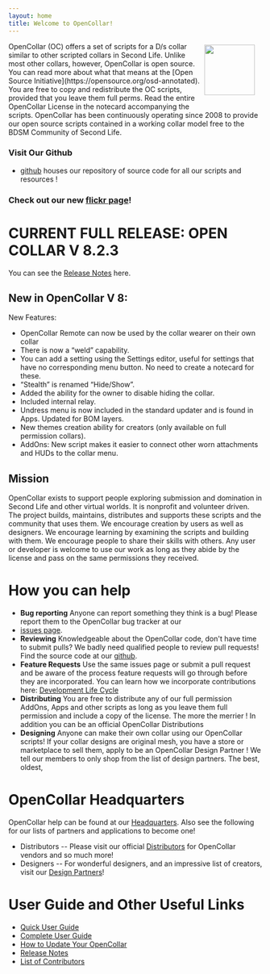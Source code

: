 ```yaml
---
layout: home
title: Welcome to OpenCollar!
---
```

<p><img style="float: right; margin: 5px 15px 15px 5px;" src="/static/steelcollar.png" width="100" />OpenCollar (OC) offers a set of scripts for a D/s collar similar to other scripted collars in Second Life. Unlike most other collars, however, OpenCollar is open source. You can read more about what that means at the [Open Source Initiative](https://opensource.org/osd-annotated). You are free to copy and redistribute the OC scripts, provided that you leave them full perms. Read the entire OpenCollar License in the notecard accompanying the scripts.  OpenCollar has been continuously operating since 2008 to provide our open source scripts contained in a working collar model free to the BDSM Community of Second Life. <br style="clear: both;" /></p>

### Visit Our Github  

- [github](https://github.com/OpenCollarTeam/OpenCollar) houses our repository of source code for all our scripts and resources !

### Check out our new [flickr page]( https://www.flickr.com/groups/opencollar/)!

# CURRENT FULL RELEASE:  OPEN COLLAR V 8.2.3
You can see the [Release Notes](https://opencollar.cc/ReleaseNotes) here.
 
## New in OpenCollar V 8:   
New Features:
- OpenCollar Remote can now be used by the collar wearer on their own collar
- There is now a “weld” capability.
- You can add a setting using the Settings editor, useful for settings that have no corresponding menu button. No need to create a notecard for these.
- “Stealth” is renamed “Hide/Show”.
- Added the ability for the owner to disable hiding the collar.
- Included internal relay.
- Undress menu is now included in the standard updater and is found in Apps. Updated for BOM layers.
- New themes creation ability for creators (only available on full permission collars).
- AddOns: New script makes it easier to connect other worn attachments and HUDs to the collar menu.

## Mission

OpenCollar exists to support people exploring submission and domination in Second Life and other virtual worlds.  It is nonprofit and volunteer driven.  The project builds, maintains, distributes and supports these scripts and the community that uses them. We encourage creation by users as well as designers.  We encourage learning by examining the scripts and building with them. We encourage people to share their skills with others. Any user or developer is welcome to use our work as long as they abide by the license and pass on the same permissions they received.

# How you can help 
- **Bug reporting**  Anyone can report something they think is a bug!  Please report them to the OpenCollar bug tracker at our 
- [issues page](https://github.com/OpenCollarTeam/OpenCollar/issues). 
- **Reviewing** Knowledgeable about the OpenCollar code, don't have time to submit pulls? We badly need qualified people to review pull requests! Find the source code at our [github](https://github.com/OpenCollarTeam/OpenCollar).
- **Feature Requests**  Use the same issues page or submit a pull request and be aware of the process feature requests will go through before they are incorporated. You can learn how we incorporate contributions here:  [Development Life Cycle](/docs/Development-Life-Cycle)
- **Distributing** You are free to distribute any of our full permission AddOns, Apps and other scripts as long as you leave them full permission and include a copy of the license.  The more the merrier !  In addition you can be an official OpenCollar Distributions
- **Designing** Anyone can make their own collar using our OpenCollar scripts!  If your collar designs are original mesh, you have a store or marketplace to sell them, apply to be an OpenCollar Design Partner ! We tell our members to only shop from the list of design partners.  The best, oldest, 


# OpenCollar Headquarters

OpenCollar help can be found at our [Headquarters](http://maps.secondlife.com/secondlife/KBar%20West/28/80/1201).  Also see the following for our lists of partners and applications to become one!

- Distributors -- Please visit our official [Distributors](/OpenCollar-Distributors-and-Designers) for OpenCollar vendors and so much more! 
- Designers -- For wonderful designers, and an impressive list of creators, visit our [Design Partners](/Open-Collar-Designers)!

# User Guide and Other Useful Links
- [Quick User Guide](/docs/Quick-User-Guide)  
- [Complete User Guide](/docs/Complete-User-Guide)    
- [How to Update Your OpenCollar](/docs/How-To-Update-Your-OpenCollar)  
- [Release Notes](https://opencollar.cc/ReleaseNotes)  
- [List of Contributors](/Contributors)       
